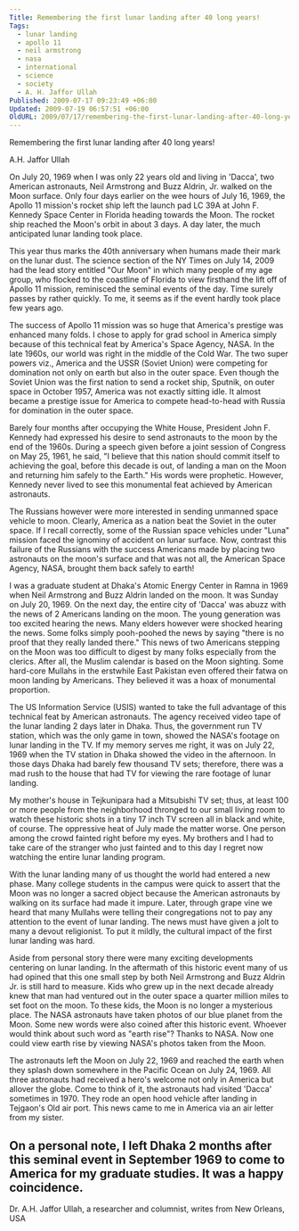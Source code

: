 ```yaml
---
Title: Remembering the first lunar landing after 40 long years!
Tags:
  - lunar landing
  - apollo 11
  - neil armstrong
  - nasa
  - international
  - science
  - society
  - A. H. Jaffor Ullah
Published: 2009-07-17 09:23:49 +06:00
Updated: 2009-07-19 06:57:51 +06:00
OldURL: 2009/07/17/remembering-the-first-lunar-landing-after-40-long-years/
---
```


Remembering the first lunar landing after 40 long years!

A.H. Jaffor Ullah

On July 20, 1969 when I was only 22 years old and living in 'Dacca', two American astronauts, Neil Armstrong and Buzz Aldrin, Jr. walked on the Moon surface. Only four days earlier on the wee hours of July 16, 1969, the Apollo 11 mission's rocket ship left the launch pad LC 39A at John F. Kennedy Space Center in Florida heading towards the Moon.  The rocket ship reached the Moon's orbit in about 3 days.  A day later, the much anticipated lunar landing took place.  

This year thus marks the 40th anniversary when humans made their mark on the lunar dust.  The science section of the NY Times on July 14, 2009 had the lead story entitled "Our Moon" in which many people of my age group, who flocked to the coastline of Florida to view firsthand the lift off of Apollo 11 mission, reminisced the seminal events of the day.  Time surely passes by rather quickly.  To me, it seems as if the event hardly took place few years ago.  

The success of Apollo 11 mission was so huge that America's prestige was enhanced many folds.  I chose to apply for grad school in America simply because of this technical feat by America's Space Agency, NASA.  In the late 1960s, our world was right in the middle of the Cold War.  The two super powers viz., America and the USSR (Soviet Union) were competing for domination not only on earth but also in the outer space.  Even though the Soviet Union was the first nation to send a rocket ship, Sputnik, on outer space in October 1957, America was not exactly sitting idle.  It almost became a prestige issue for America to compete head-to-head with Russia for domination in the outer space.  

Barely four months after occupying the White House, President John F. Kennedy had expressed his desire to send astronauts to the moon by the end of the 1960s.   During a speech given before a joint session of Congress on May 25, 1961, he said, "I believe that this nation should commit itself to achieving the goal, before this decade is out, of landing a man on the Moon and returning him safely to the Earth." His words were prophetic. However, Kennedy never lived to see this monumental feat achieved by American astronauts.  

The Russians however were more interested in sending unmanned space vehicle to moon.  Clearly, America as a nation beat the Soviet in the outer space.  If I recall correctly, some of the Russian space vehicles under "Luna" mission faced the ignominy of accident on lunar surface.  Now, contrast this failure of the Russians with the success Americans made by placing two astronauts on the moon's surface and that was not all, the American Space Agency, NASA, brought them back safely to earth!

I was a graduate student at Dhaka's Atomic Energy Center in Ramna in 1969 when Neil Armstrong and Buzz Aldrin landed on the moon.  It was Sunday on July 20, 1969.  On the next day, the entire city of 'Dacca' was abuzz with the news of 2 Americans landing on the moon.  The young generation was too excited hearing the news.  Many elders however were shocked hearing the news.  Some folks simply pooh-poohed the news by saying "there is no proof that they really landed there."  This news of two Americans stepping on the Moon was too difficult to digest by many folks especially from the clerics.  After all, the Muslim calendar is based on the Moon sighting.  Some hard-core Mullahs in the erstwhile East Pakistan even offered their fatwa on moon landing by Americans.  They believed it was a hoax of monumental proportion.

The US Information Service (USIS) wanted to take the full advantage of this technical feat by American astronauts. The agency received video tape of the lunar landing 2 days later in Dhaka.  Thus, the government run TV station, which was the only game in town, showed the NASA's footage on lunar landing in the TV.  If my memory serves me right, it was on July 22, 1969 when the TV station in Dhaka showed the video in the afternoon.  In those days Dhaka had barely few thousand TV sets; therefore, there was a mad rush to the house that had TV for viewing the rare footage of lunar landing. 

My mother's house in Tejkunipara had a Mitsubishi TV set; thus, at least 100 or more people from the neighborhood thronged to our small living room to watch these historic shots in a tiny 17 inch TV screen all in black and white, of course.  The oppressive heat of July made the matter worse.  One person among the crowd fainted right before my eyes.  My brothers and I had to take care of the stranger who just fainted and to this day I regret now watching the entire lunar landing program.

With the lunar landing many of us thought the world had entered a new phase.  Many college students in the campus were quick to assert that the Moon was no longer a sacred object because the American astronauts by walking on its surface had made it impure.  Later, through grape vine we heard that many Mullahs were telling their congregations not to pay any attention to the event of lunar landing.  The news must have given a jolt to many a devout religionist. To put it mildly, the cultural impact of the first lunar landing was hard.  

Aside from personal story there were many exciting developments centering on lunar landing.  In the aftermath of this historic event many of us had opined that this one small step by both Neil Armstrong and Buzz Aldrin Jr. is still hard to measure.  Kids who grew up in the next decade already knew that man had ventured out in the outer space a quarter million miles to set foot on the moon.  To these kids, the Moon is no longer a mysterious place. The NASA astronauts have taken photos of our blue planet from the Moon.  Some new words were also coined after this historic event.  Whoever would think about such word as "earth rise"?  Thanks to NASA.  Now one could view earth rise by viewing NASA's photos taken from the Moon.

The astronauts left the Moon on July 22, 1969 and reached the earth when they splash down somewhere in the Pacific Ocean on July 24, 1969.  All three astronauts had received a hero's welcome not only in America but allover the globe.  Come to think of it, the astronauts had visited 'Dacca' sometimes in 1970.  They rode an open hood vehicle after landing in Tejgaon's Old air port.  This news came to me in America via an air letter from my sister.   

On a personal note, I left Dhaka 2 months after this seminal event in September 1969 to come to America for my graduate studies.  It was a happy coincidence.         
---------------------
 Dr. A.H. Jaffor Ullah, a researcher and columnist, writes from New Orleans, USA
